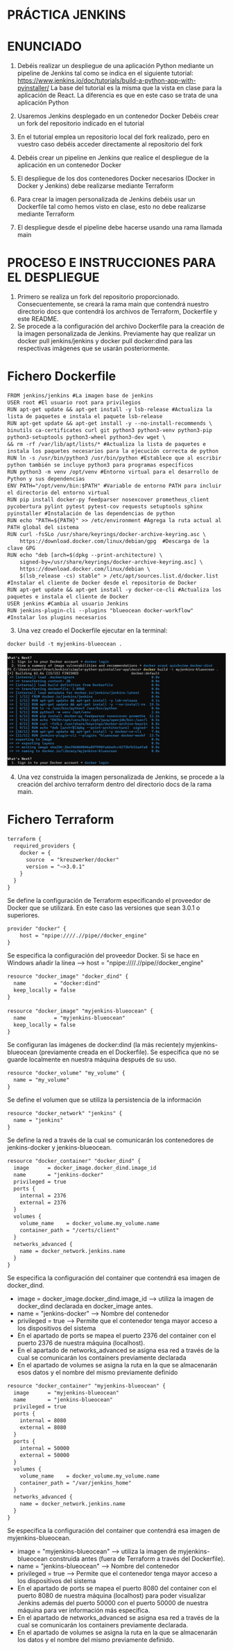 # PRÁCTICA JENKINS #
# ENUNCIADO #
1. Debéis realizar un despliegue de una aplicación Python mediante un pipeline de Jenkins
tal como se indica en el siguiente tutorial:
https://www.jenkins.io/doc/tutorials/build-a-python-app-with-pyinstaller/
La base del tutorial es la misma que la vista en clase para la aplicación de React. La
diferencia es que en este caso se trata de una aplicación Python
2. Usaremos Jenkins desplegado en un contenedor Docker
Debéis crear un fork del repositorio indicado en el tutorial
3. En el tutorial emplea un repositorio local del fork realizado, pero en vuestro caso
debéis acceder directamente al repositorio del fork

4. Debéis crear un pipeline en Jenkins que realice el despliegue de la aplicación en un
contenedor Docker
5. El despliegue de los dos contenedores Docker necesarios (Docker in Docker y
Jenkins) debe realizarse mediante Terraform
6. Para crear la imagen personalizada de Jenkins debéis usar un Dockerfile tal como
hemos visto en clase, esto no debe realizarse mediante Terraform
7. El despliegue desde el pipeline debe hacerse usando una rama llamada main

# PROCESO E INSTRUCCIONES PARA EL DESPLIEGUE
1. Primero se realiza un fork del repositorio proporcionado. Consecuentemente, se creará la rama main que contendrá nuestro directorio docs que contendrá los archivos de Terraform, Dockerfile y este README.
2. Se procede a la configuración del archivo Dockerfile para la creación de la imagen personalizada de Jenkins. Previamente hay que realizar un docker pull jenkins/jenkins y docker pull docker:dind para las respectivas imágenes que se usarán posteriormente.
# Fichero Dockerfile #
```
FROM jenkins/jenkins #La imagen base de jenkins
USER root #El usuario root para privilegios
RUN apt-get update && apt-get install -y lsb-release #Actualiza la lista de paquetes e instala el paquete lsb-release
RUN apt-get update && apt-get install -y --no-install-recommends \
binutils ca-certificates curl git python3 python3-venv python3-pip python3-setuptools python3-wheel python3-dev wget \
&& rm -rf /var/lib/apt/lists/* #Actualiza la lista de paquetes e instala los paquetes necesarios para la ejecución correcta de python
RUN ln -s /usr/bin/python3 /usr/bin/python #Establece que al escribir python también se incluye python3 para programas específicos
RUN python3 -m venv /opt/venv #Entorno virtual para el desarrollo de Python y sus dependencias
ENV PATH="/opt/venv/bin:$PATH" #Variable de entorno PATH para incluir el directorio del entorno virtual 
RUN pip install docker-py feedparser nosexcover prometheus_client pycobertura pylint pytest pytest-cov requests setuptools sphinx pyinstaller #Instalación de las dependencias de python
RUN echo "PATH=${PATH}" >> /etc/environment #Agrega la ruta actual al PATH global del sistema
RUN curl -fsSLo /usr/share/keyrings/docker-archive-keyring.asc \
	https://download.docker.com/linux/debian/gpg  #Descarga de la clave GPG
RUN echo "deb [arch=$(dpkg --print-architecture) \
	signed-by=/usr/share/keyrings/docker-archive-keyring.asc] \
	https://download.docker.com/linux/debian \
	$(lsb_release -cs) stable" > /etc/apt/sources.list.d/docker.list #Instalar el cliente de Docker desde el repositorio de Docker
RUN apt-get update && apt-get install -y docker-ce-cli #Actualiza los paquetes e instala el cliente de Docker
USER jenkins #Cambia al usuario Jenkins
RUN jenkins-plugin-cli --plugins "blueocean docker-workflow"  #Instalar los plugins necesarios
```

3. Una vez creado el Dockerfile ejecutar en la terminal:
```
docker build -t myjenkins-blueocean .
```

![Comando para construir la imagen personalizada de Jenkins](image.png)

4. Una vez construida la imagen personalizada de Jenkins, se procede a la creación del archivo terraform dentro del directorio docs de la rama main.
# Fichero Terraform #
```
terraform {
  required_providers {
    docker = {
      source  = "kreuzwerker/docker"
      version = "~>3.0.1"
    }
  }
}
```
Se define la configuración de Terraform especificando el proveedor de Docker que se utilizará. En este caso las versiones que sean 3.0.1 o superiores.

```
provider "docker" {
    host = "npipe:////.//pipe//docker_engine"
}
```
Se especifica la configuración del proveedor Docker. Si se hace en Windows añadir la línea --> host = "npipe:////.//pipe//docker_engine"

```
resource "docker_image" "docker_dind" {
  name         = "docker:dind"
  keep_locally = false
}

resource "docker_image" "myjenkins-blueocean" {
  name         = "myjenkins-blueocean"
  keep_locally = false
}

```
Se configuran las imágenes de docker:dind (la más reciente)y myjenkins-blueocean (previamente creada en el Dockerfile). Se especifica que no se guarde localmente en nuestra máquina después de su uso.

```
resource "docker_volume" "my_volume" {
  name = "my_volume"
}
```
Se define el volumen que se utiliza la persistencia de la información

```
resource "docker_network" "jenkins" {
  name = "jenkins"
}
```
Se define la red a través de la cual se comunicarán los contenedores de jenkins-docker y jenkins-blueocean.

```
resource "docker_container" "docker_dind" {
  image      = docker_image.docker_dind.image_id
  name       = "jenkins-docker"
  privileged = true
  ports {
    internal = 2376
    external = 2376
  }
  volumes {
    volume_name    = docker_volume.my_volume.name
    container_path = "/certs/client"
  }
  networks_advanced {
    name = docker_network.jenkins.name
  }
}

```
Se especifica la configuración del container que contendrá esa imagen de docker_dind.
- image = docker_image.docker_dind.image_id --> utiliza la imagen de docker_dind declarada en docker_image antes.
- name  = "jenkins-docker" --> Nombre del contenedor
- privileged = true --> Permite que el contenedor tenga mayor acceso a los dispositivos del sistema
- En el apartado de ports se mapea el puerto 2376 del container con el puerto 2376 de nuestra máquina (localhost).
- En el apartado de networks_advanced se asigna esa red a través de la cual se comunicarán los containers previamente declarada
- En el apartado de volumes se asigna la ruta en la que se almacenarán esos datos y el nombre del mismo previamente definido

```
resource "docker_container" "myjenkins-blueocean" {
  image      = "myjenkins-blueocean"
  name       = "jenkins-blueocean"
  privileged = true
  ports {
    internal = 8080
    external = 8080
  }
  ports {
    internal = 50000
    external = 50000
  }
  volumes {
    volume_name    = docker_volume.my_volume.name
    container_path = "/var/jenkins_home"
  }
  networks_advanced {
    name = docker_network.jenkins.name
  }
}
```

Se especifica la configuración del container que contendrá esa imagen de myjenkins-blueocean.
- image = "myjenkins-blueocean" --> utiliza la imagen de myjenkins-blueocean construida antes (fuera de Terraform a través del  Dockerfile).
- name  = "jenkins-blueocean" --> Nombre del contenedor
- privileged = true --> Permite que el contenedor tenga mayor acceso a los dispositivos del sistema
- En el apartado de ports se mapea el puerto 8080 del container con el puerto 8080 de nuestra máquina (localhost) para poder visualizar Jenkins además del puerto 50000 con el puerto 50000 de nuestra máquina para ver información más específica.
- En el apartado de networks_advanced se asigna esa red a través de la cual se comunicarán los containers previamente declarada.
- En el apartado de volumes se asigna la ruta en la que se almacenarán los datos y el nombre del mismo previamente definido.


